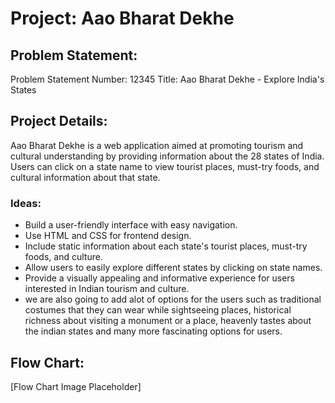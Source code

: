 # Project: Aao Bharat Dekhe

## Problem Statement:
Problem Statement Number: 12345
Title: Aao Bharat Dekhe - Explore India's States

## Project Details:
Aao Bharat Dekhe is a web application aimed at promoting tourism and cultural understanding by providing information about the 28 states of India. Users can click on a state name to view tourist places, must-try foods, and cultural information about that state.

### Ideas:
- Build a user-friendly interface with easy navigation.
- Use HTML and CSS for frontend design.
- Include static information about each state's tourist places, must-try foods, and culture.
- Allow users to easily explore different states by clicking on state names.
- Provide a visually appealing and informative experience for users interested in Indian tourism and culture.
- we are also going to add alot of options for the users such as traditional costumes that they can wear while sightseeing places, historical richness about visiting a monument or a place, heavenly tastes about the indian states and many more fascinating options for users. 
## Flow Chart:
[Flow Chart Image Placeholder]
